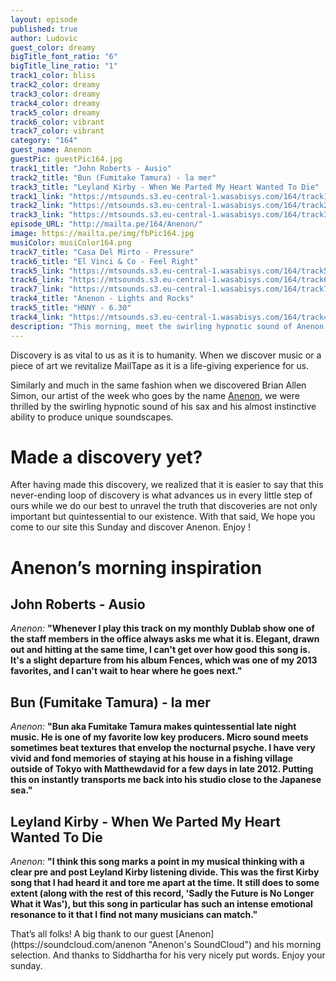 ```yaml
---
layout: episode
published: true
author: Ludovic
guest_color: dreamy
bigTitle_font_ratio: "6"
bigTitle_line_ratio: "1"
track1_color: bliss
track2_color: dreamy
track3_color: dreamy
track4_color: dreamy
track5_color: dreamy
track6_color: vibrant
track7_color: vibrant
category: "164"
guest_name: Anenon
guestPic: guestPic164.jpg
track1_title: "John Roberts - Ausio"
track2_title: "Bun (Fumitake Tamura) - la mer"
track3_title: "Leyland Kirby - When We Parted My Heart Wanted To Die"
track1_link: "https://mtsounds.s3.eu-central-1.wasabisys.com/164/track1.mp3"
track2_link: "https://mtsounds.s3.eu-central-1.wasabisys.com/164/track2.mp3"
track3_link: "https://mtsounds.s3.eu-central-1.wasabisys.com/164/track3.mp3"
episode_URL: "http://mailta.pe/164/Anenon/"
image: https://mailta.pe/img/fbPic164.jpg
musiColor: musiColor164.png
track7_title: "Casa Del Mirto - Pressure"
track6_title: "El Vinci & Co - Feel Right"
track5_link: "https://mtsounds.s3.eu-central-1.wasabisys.com/164/track5.mp3"
track6_link: "https://mtsounds.s3.eu-central-1.wasabisys.com/164/track6.mp3"
track7_link: "https://mtsounds.s3.eu-central-1.wasabisys.com/164/track7.mp3"
track4_title: "Anenon - Lights and Rocks"
track5_title: "HNNY - 6.30"
track4_link: "https://mtsounds.s3.eu-central-1.wasabisys.com/164/track4.mp3"
description: "This morning, meet the swirling hypnotic sound of Anenon. His almost instinctive ability to produce unique soundscapes will make you experience a one of its kind morning."
---
```


<p id="introduction">Discovery is as vital to us as it is to humanity. When we discover music or a piece of art we revitalize MailTape as it is a life-giving experience for us.

Similarly and much in the same fashion when we discovered Brian Allen Simon, our artist of the week who goes by the name [Anenon](https://soundcloud.com/anenon "Anenon's SoundCloud"), we were thrilled by the swirling hypnotic sound of his sax and his almost instinctive ability to produce unique soundscapes.</p>


# Made a discovery yet?

After having made this discovery, we realized that it is easier to say that this never-ending loop of discovery is what advances us in every little step of ours while we do our best to unravel the truth that discoveries are not only important but quintessential to our existence.  With that said, We hope you come to our site this Sunday and discover Anenon. Enjoy !

# Anenon’s morning inspiration
 
## John Roberts - Ausio
_Anenon:_ **"**Whenever I play this track on my monthly Dublab show one of the staff members in the office always asks me what it is. Elegant, drawn out and hitting at the same time, I can't get over how good this song is. It's a slight departure from his album Fences, which was one of my 2013 favorites, and I can't wait to hear where he goes next.**"**
 
## Bun (Fumitake Tamura) - la mer
_Anenon:_ **"**Bun aka Fumitake Tamura makes quintessential late night music. He is one of my favorite low key producers. Micro sound meets sometimes beat textures that envelop the nocturnal psyche. I have very vivid and fond memories of staying at his house in a fishing village outside of Tokyo with Matthewdavid for a few days in late 2012. Putting this on instantly transports me back into his studio close to the Japanese sea.**"**
 
## Leyland Kirby - When We Parted My Heart Wanted To Die
_Anenon:_ **"**I think this song marks a point in my musical thinking with a clear pre and post Leyland Kirby listening divide. This was the first Kirby song that I had heard it and tore me apart at the time. It still does to some extent (along with the rest of this record, 'Sadly the Future is No Longer What it Was'), but this song in particular has such an intense emotional resonance to it that I find not many musicians can match.**"** 
 
<p id="outroduction">
That’s all folks! A big thank to our guest [Anenon](https://soundcloud.com/anenon "Anenon's SoundCloud") and his morning selection. And thanks to Siddhartha for his very nicely put words.
Enjoy your sunday.
</p>